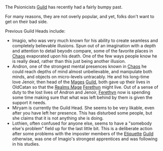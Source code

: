 The Psionicists [Guild](ChaosGuilds) has recently had a fairly bumpy past.

For many reasons, they are not overly popular, and yet, folks don't want to get on their bad side.

Previous Guild Heads include:
 + Imagio, who was very much known for his ability to create seamless and completely believable illusions.  Spun out of an imagination with a depth and attention to detail beyodn compare, some of the favorite places in [Chaos](CourtsOfChaos) evaporated upon his death.  One of the few ways people know he is really dead, rather than this just being another illusion.
 + Andron, one of the strongest mental presences known in [Chaos](CourtsOfChaos) he could reach depths of mind almost unbelievable, and manipulate both minds, and objects on micro-levels untracably.  He and his long-time love Jenoir, then head of the [Mages](MagesGuild) [Guild](ChaosGuilds), both gave up their lives in OldCatan so that the [Realms Mage](RealmsLords) [Ferethyn](RealmsMageFerethyn) might live.  Out of a sense of duty to the lost lives of Andron and Jenoir, [Ferethyn](RealmsMageFerethyn) now is spending some time making sure that what was left behind by them is given the support it needs.
 + Miryam is currently the Guild Head.  She seems to be very likable, even after you have left her presence.  This has disturbed some people, but she claims that it is not anything she is doing.
 + Lothien, often confused for anyone else, seems to have a "somebody else's problem" field up for the last little bit.  This is a deliberate action after some problems with the imposter members of the [Etiquette](EtiquetteGuild) [Guild](ChaosGuilds) otherwise, was one of Imagio's strongest apprentices and was following in his studies.  
